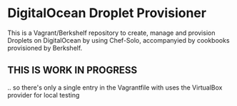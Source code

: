 # DigitalOcean Droplet Provisioner

This is a Vagrant/Berkshelf repository to create, manage and provision Droplets on DigitalOcean by using Chef-Solo,
accompanyied by cookbooks provisioned by Berkshelf.

## THIS IS WORK IN PROGRESS

.. so there's only a single entry in the Vagrantfile with uses the VirtualBox provider for local testing